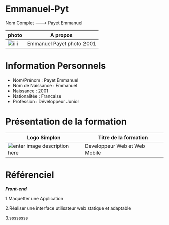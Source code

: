 # Emmanuel-Pyt
Nom Complet ---> Payet Emmanuel

|photo                         |A propos
|----------------|-------------------------------|
![iiii](https://archzine.fr/wp-content/uploads/2020/07/dessin-fille-noir-et-blanc-dessin-fille-de-dos-apprendre-a-dessiner-astronaut-idee-comment-se-tatouer.jpg) |Emmanuel Payet photo 2001
# Information Personnels
- Nom/Prénom : Payet Emmanuel
- Nom de Naissance : Emmanuel
- Naissance : 2001
- Nationalitée : Francaise
- Profession : Développeur Junior
# Présentation de la formation
|Logo Simplon          |Titre de la formation
|----------------|-------------------------------|
![enter image description here](https://pbs.twimg.com/profile_images/1234879094967406592/_7Fo9uFE_400x400.jpg) | Developpeur Web et Web Mobile
# Référenciel
***Front-end***

1.Maquetter une Application


2.Réaliser une interface utilisateur web statique et adaptable 


3.ssssssss
